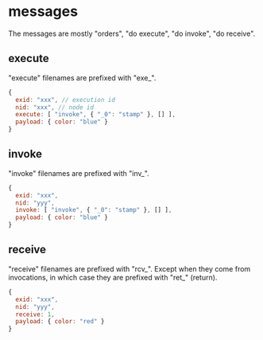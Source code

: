 
# messages

The messages are mostly "orders", "do execute", "do invoke", "do receive".

## execute

"execute" filenames are prefixed with "exe_".

```js
{
  exid: "xxx", // execution id
  nid: "xxx", // node id
  execute: [ "invoke", { "_0": "stamp" }, [] ],
  payload: { color: "blue" }
}
```

## invoke

"invoke" filenames are prefixed with "inv_".

```js
{
  exid: "xxx",
  nid: "yyy",
  invoke: [ "invoke", { "_0": "stamp" }, [] ],
  payload: { color: "blue" }
}
```

## receive

"receive" filenames are prefixed with "rcv_". Except when they come from invocations, in which case they are prefixed with "ret_" (return).

```js
{
  exid: "xxx",
  nid: "yyy",
  receive: 1,
  payload: { color: "red" }
}
```

